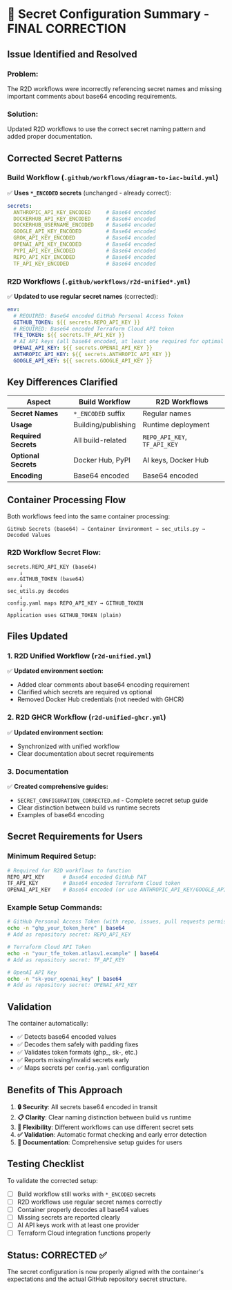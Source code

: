 # 🔐 Secret Configuration Summary - FINAL CORRECTION

## **Issue Identified and Resolved**

### **Problem:**
The R2D workflows were incorrectly referencing secret names and missing important comments about base64 encoding requirements.

### **Solution:**
Updated R2D workflows to use the correct secret naming pattern and added proper documentation.

## **Corrected Secret Patterns**

### **Build Workflow** (`.github/workflows/diagram-to-iac-build.yml`)
✅ **Uses `*_ENCODED` secrets** (unchanged - already correct):
```yaml
secrets:
  ANTHROPIC_API_KEY_ENCODED     # Base64 encoded
  DOCKERHUB_API_KEY_ENCODED     # Base64 encoded  
  DOCKERHUB_USERNAME_ENCODED    # Base64 encoded
  GOOGLE_API_KEY_ENCODED        # Base64 encoded
  GROK_API_KEY_ENCODED          # Base64 encoded
  OPENAI_API_KEY_ENCODED        # Base64 encoded
  PYPI_API_KEY_ENCODED          # Base64 encoded
  REPO_API_KEY_ENCODED          # Base64 encoded
  TF_API_KEY_ENCODED            # Base64 encoded
```

### **R2D Workflows** (`.github/workflows/r2d-unified*.yml`)  
✅ **Updated to use regular secret names** (corrected):
```yaml
env:
  # REQUIRED: Base64 encoded GitHub Personal Access Token
  GITHUB_TOKEN: ${{ secrets.REPO_API_KEY }}
  # REQUIRED: Base64 encoded Terraform Cloud API token
  TFE_TOKEN: ${{ secrets.TF_API_KEY }}
  # AI API keys (all base64 encoded, at least one required for optimal performance)
  OPENAI_API_KEY: ${{ secrets.OPENAI_API_KEY }}
  ANTHROPIC_API_KEY: ${{ secrets.ANTHROPIC_API_KEY }}
  GOOGLE_API_KEY: ${{ secrets.GOOGLE_API_KEY }}
```

## **Key Differences Clarified**

| Aspect | Build Workflow | R2D Workflows |
|--------|----------------|---------------|
| **Secret Names** | `*_ENCODED` suffix | Regular names |
| **Usage** | Building/publishing | Runtime deployment |
| **Required Secrets** | All build-related | `REPO_API_KEY`, `TF_API_KEY` |
| **Optional Secrets** | Docker Hub, PyPI | AI keys, Docker Hub |
| **Encoding** | Base64 encoded | Base64 encoded |

## **Container Processing Flow**

Both workflows feed into the same container processing:

```
GitHub Secrets (base64) → Container Environment → sec_utils.py → Decoded Values
```

### **R2D Workflow Secret Flow:**
```
secrets.REPO_API_KEY (base64)  
    ↓
env.GITHUB_TOKEN (base64)  
    ↓
sec_utils.py decodes  
    ↓
config.yaml maps REPO_API_KEY → GITHUB_TOKEN  
    ↓
Application uses GITHUB_TOKEN (plain)
```

## **Files Updated**

### **1. R2D Unified Workflow** (`r2d-unified.yml`)
✅ **Updated environment section:**
- Added clear comments about base64 encoding requirement
- Clarified which secrets are required vs optional
- Removed Docker Hub credentials (not needed with GHCR)

### **2. R2D GHCR Workflow** (`r2d-unified-ghcr.yml`)  
✅ **Updated environment section:**
- Synchronized with unified workflow
- Clear documentation about secret requirements

### **3. Documentation** 
✅ **Created comprehensive guides:**
- `SECRET_CONFIGURATION_CORRECTED.md` - Complete secret setup guide
- Clear distinction between build vs runtime secrets
- Examples of base64 encoding

## **Secret Requirements for Users**

### **Minimum Required Setup:**
```bash
# Required for R2D workflows to function
REPO_API_KEY      # Base64 encoded GitHub PAT  
TF_API_KEY        # Base64 encoded Terraform Cloud token
OPENAI_API_KEY    # Base64 encoded (or use ANTHROPIC_API_KEY/GOOGLE_API_KEY)
```

### **Example Setup Commands:**
```bash
# GitHub Personal Access Token (with repo, issues, pull requests permissions)
echo -n "ghp_your_token_here" | base64
# Add as repository secret: REPO_API_KEY

# Terraform Cloud API Token  
echo -n "your_tfe_token.atlasv1.example" | base64
# Add as repository secret: TF_API_KEY

# OpenAI API Key
echo -n "sk-your_openai_key" | base64  
# Add as repository secret: OPENAI_API_KEY
```

## **Validation**

The container automatically:
- ✅ Detects base64 encoded values
- ✅ Decodes them safely with padding fixes
- ✅ Validates token formats (ghp_, sk-, etc.)
- ✅ Reports missing/invalid secrets early
- ✅ Maps secrets per `config.yaml` configuration

## **Benefits of This Approach**

1. **🔒 Security**: All secrets base64 encoded in transit
2. **📋 Clarity**: Clear naming distinction between build vs runtime
3. **🔄 Flexibility**: Different workflows can use different secret sets
4. **✅ Validation**: Automatic format checking and early error detection
5. **📖 Documentation**: Comprehensive setup guides for users

## **Testing Checklist**

To validate the corrected setup:
- [ ] Build workflow still works with `*_ENCODED` secrets
- [ ] R2D workflows use regular secret names correctly  
- [ ] Container properly decodes all base64 values
- [ ] Missing secrets are reported clearly
- [ ] AI API keys work with at least one provider
- [ ] Terraform Cloud integration functions properly

## **Status: CORRECTED ✅**

The secret configuration is now properly aligned with the container's expectations and the actual GitHub repository secret structure.
